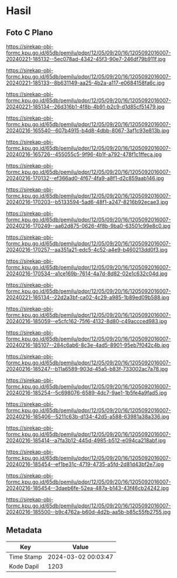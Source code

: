 # Hasil

## Foto C Plano

https://sirekap-obj-formc.kpu.go.id/65db/pemilu/pdpr/12/05/09/20/16/1205092016007-20240221-185132--5ec078ad-4342-45f3-90e7-246df79b911f.jpg

https://sirekap-obj-formc.kpu.go.id/65db/pemilu/pdpr/12/05/09/20/16/1205092016007-20240221-185133--8b631149-aa25-4b2a-a117-e0684158fa6c.jpg

https://sirekap-obj-formc.kpu.go.id/65db/pemilu/pdpr/12/05/09/20/16/1205092016007-20240221-185134--26d316b1-4f8b-4b91-b2c9-d1d85cf51479.jpg

https://sirekap-obj-formc.kpu.go.id/65db/pemilu/pdpr/12/05/09/20/16/1205092016007-20240216-165540--607b4915-b4d8-4dbb-8067-3af1c93e813b.jpg

https://sirekap-obj-formc.kpu.go.id/65db/pemilu/pdpr/12/05/09/20/16/1205092016007-20240216-165726--455055c5-9f96-4b1f-a792-478f1c1ffeca.jpg

https://sirekap-obj-formc.kpu.go.id/65db/pemilu/pdpr/12/05/09/20/16/1205092016007-20240216-170132--ef366ad0-4f67-4fa9-a8f1-d2c859aab146.jpg

https://sirekap-obj-formc.kpu.go.id/65db/pemilu/pdpr/12/05/09/20/16/1205092016007-20240216-170203--b5133594-5ad6-48f1-a247-8216b92ecae3.jpg

https://sirekap-obj-formc.kpu.go.id/65db/pemilu/pdpr/12/05/09/20/16/1205092016007-20240216-170249--aa62d875-0626-4f8b-9ba0-63501c99e8c0.jpg

https://sirekap-obj-formc.kpu.go.id/65db/pemilu/pdpr/12/05/09/20/16/1205092016007-20240216-170257--aa351a21-edc5-4c52-a4e9-b460213dd0f3.jpg

https://sirekap-obj-formc.kpu.go.id/65db/pemilu/pdpr/12/05/09/20/16/1205092016007-20240216-170534--a1ce169b-7614-4a7d-8d82-02e1c632c04d.jpg

https://sirekap-obj-formc.kpu.go.id/65db/pemilu/pdpr/12/05/09/20/16/1205092016007-20240221-185134--22d2a3bf-ca02-4c29-a985-1b89ed09b588.jpg

https://sirekap-obj-formc.kpu.go.id/65db/pemilu/pdpr/12/05/09/20/16/1205092016007-20240216-185059--e5cfc162-75f6-4132-8d80-c49accced983.jpg

https://sirekap-obj-formc.kpu.go.id/65db/pemilu/pdpr/12/05/09/20/16/1205092016007-20240216-185107--284c6ab6-8c3e-4ad5-8901-95eb7f042c4b.jpg

https://sirekap-obj-formc.kpu.go.id/65db/pemilu/pdpr/12/05/09/20/16/1205092016007-20240216-185247--b11a6589-903d-45a5-b83f-733002ac7a78.jpg

https://sirekap-obj-formc.kpu.go.id/65db/pemilu/pdpr/12/05/09/20/16/1205092016007-20240216-185254--5c698076-6589-4dc7-9ae1-1b5fe4a9fad5.jpg

https://sirekap-obj-formc.kpu.go.id/65db/pemilu/pdpr/12/05/09/20/16/1205092016007-20240216-185406--5211c63b-d134-42d5-a588-63981a38a336.jpg

https://sirekap-obj-formc.kpu.go.id/65db/pemilu/pdpr/12/05/09/20/16/1205092016007-20240216-185414--a7fa3b12-445d-4985-b512-e094ca218abf.jpg

https://sirekap-obj-formc.kpu.go.id/65db/pemilu/pdpr/12/05/09/20/16/1205092016007-20240216-185454--ef1be31c-4719-4735-a5fd-2d81d43bf2e7.jpg

https://sirekap-obj-formc.kpu.go.id/65db/pemilu/pdpr/12/05/09/20/16/1205092016007-20240216-185454--3daeb6fe-52ea-487a-b143-43f46cb24242.jpg

https://sirekap-obj-formc.kpu.go.id/65db/pemilu/pdpr/12/05/09/20/16/1205092016007-20240216-185500--b9c4762a-b60d-4d2b-aa5b-b85c55fb2755.jpg


## Metadata

| Key        | Value               |
| ---------- | ------------------- |
| Time Stamp | 2024-03-02 00:03:47 |
| Kode Dapil | 1203                |



